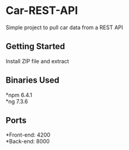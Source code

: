# Car-REST-API
Simple project to pull car data from a REST API

## Getting Started
Install ZIP file and extract

## Binaries Used
*npm 6.4.1  
*ng 7.3.6  

## Ports
*Front-end: 4200  
*Back-end: 8000  
